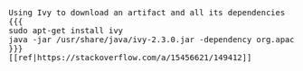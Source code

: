 <div title="Ivy CLI" creator="YourName" modifier="YourName" created="201804120734" tags="Ivy" changecount="1">
<pre>Using Ivy to download an artifact and all its dependencies
{{{
sudo apt-get install ivy
java -jar /usr/share/java/ivy-2.3.0.jar -dependency org.apache.hadoop hadoop-aws 2.8.1 -retrieve &quot;lib/[artifact]-[revision](-[classifier]).[ext]&quot;
}}}
[[ref|https://stackoverflow.com/a/15456621/149412]]</pre>
</div>
